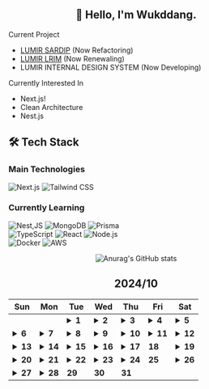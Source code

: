 <div align="center">

## 🙌 Hello, I'm Wukddang.

<div align="left">
  
  Current Project
  - [LUMIR SARDIP](https://sardip.lumir.space) (Now Refactoring) <br />
  - [LUMIR LRIM](https://app.lumir.space/lrim/apply) (Now Renewaling) <br/>
  - LUMIR INTERNAL DESIGN SYSTEM (Now Developing)
  
  Currently Interested In
  - Next.js!
  - Clean Architecture
  - Nest.js

## 🛠 Tech Stack

### Main Technologies
![Next.js](https://img.shields.io/badge/-Next.js-000000?style=for-the-badge&logo=next.js&logoColor=white)
![Tailwind CSS](https://img.shields.io/badge/-Tailwind%20CSS-38B2AC?style=for-the-badge&logo=tailwind-css&logoColor=white)

### Currently Learning
![Nest,JS](https://img.shields.io/badge/-Nest.JS-E0234E?style=for-the-badge&logo=nestjs&logoColor=white)
![MongoDB](https://img.shields.io/badge/-MongoDB-47A248?style=for-the-badge&logo=mongodb&logoColor=white)
![Prisma](https://img.shields.io/badge/-Prisma-2D3748?style=for-the-badge&logo=prisma&logoColor=white)
<br/>
![TypeScript](https://img.shields.io/badge/-TypeScript-3178C6?style=for-the-badge&logo=typescript&logoColor=white)
![React](https://img.shields.io/badge/-React-61DAFB?style=for-the-badge&logo=react&logoColor=black)
![Node.js](https://img.shields.io/badge/-Node.js-339933?style=for-the-badge&logo=node.js&logoColor=white)
<br />
![Docker](https://img.shields.io/badge/-Docker-2496ED?style=for-the-badge&logo=docker&logoColor=white)
![AWS](https://img.shields.io/badge/-AWS-232F3E?style=for-the-badge&logo=amazon-web-services&logoColor=white)

</div>

![Anurag's GitHub stats](https://github-readme-stats.vercel.app/api?username=wukdddang&show_icons=true&theme=radical)


<!--CALENDAR-START-->
## 2024/10

| Sun | Mon | Tue | Wed | Thu | Fri | Sat |
| --- | --- | --- | --- | --- | --- | --- |
|     |     | <details><summary>**1**</summary>NextJS: 사내 프로젝트 풀스택 개발중</details> | <details><summary>**2**</summary>NextJS: 사내 프로젝트 풀스택 개발중</details> | <details><summary>**3**</summary>NestJS: 개인 사이드 프로젝트 연습중</details> | <details><summary>**4**</summary>NestJS: 개인 사이드 프로젝트 연습중</details> | <details><summary>**5**</summary>NestJS: 개인 사이드 프로젝트 연습중</details> |
| <details><summary>**6**</summary>NestJS: 개인 사이드 프로젝트 연습중</details> | <details><summary>**7**</summary>SQLD: 노랭이 연습중</details> | <details><summary>**8**</summary>SQLD: 노랭이 연습중</details> | <details><summary>**9**</summary>SQLD: 노랭이 연습중</details> | <details><summary>**10**</summary>SQLD: 노랭이 연습중 + Oracle DB 연습중</details> | <details><summary>**11**</summary>SQLD: 노랭이 연습중 + Oracle DB 연습중</details> | <details><summary>**12**</summary>SQLD: 노랭이 연습중 + Oracle DB 연습중, Docker: 도커 연습중</details> |
| <details><summary>**13**</summary>SQLD: 노랭이 연습중 + Oracle DB 연습중, Docker: 도커 연습중</details> | <details><summary>**14**</summary>SQLD: 노랭이 연습중 + Oracle DB 연습중, Docker: 도커 볼륨 연습중</details> | <details><summary>**15**</summary>SQLD: 노랭이 연습중 + Oracle DB 연습중, Docker: 도커 볼륨 연습중</details> | <details><summary>**16**</summary>SQLD: 노랭이 연습중 + Oracle DB 연습중, Docker: 도커 볼륨 연습중 + WSL2</details> | <details><summary>**17**</summary>SQLD: 노랭이 연습중 + Oracle DB 연습중</details> | **18** | <details><summary>**19**</summary>SQLD: 노랭이 연습중 + Oracle DB 연습중</details> |
| <details><summary>**20**</summary>SQLD: 노랭이 연습중 + Oracle DB 연습중, Docker: 도커 ENV, ARG 연습중</details> | <details><summary>**21**</summary>SQLD: 노랭이 연습중 + Oracle DB 연습중, Docker: 도커 다중 컨테이너 연습중</details> | <details><summary>**22**</summary>SQLD: 노랭이 연습중 + Oracle DB 연습중, Docker: 도커 다중 컨테이너 연습중</details> | <details><summary>**23**</summary>SQLD: 노랭이 연습중 + Oracle DB 연습중</details> | <details><summary>**24**</summary>SQLD: 노랭이 연습중 + Oracle DB 연습중</details> | **25** | <details><summary>**26**</summary>SQLD: 노랭이 연습중 + Oracle DB 연습중, Docker: 도커 컴포즈 연습중</details> |
| <details><summary>**27**</summary>SQLD: 노랭이 연습중 + Oracle DB 연습중, Docker: 도커 컴포즈 연습중</details> | <details><summary>**28**</summary>SQLD: 노랭이 연습중 + Oracle DB 연습중, Project: 책 오탈자 제보 플랫폼 개발중 - 프론트 UI 제작중</details> | **29** | **30** | **31** |

<!--CALENDAR-END-->
